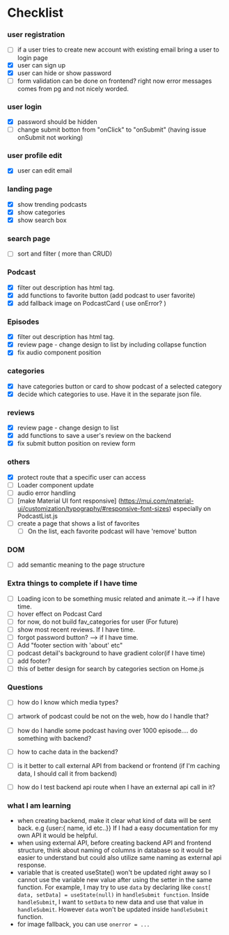 # Checklist

### user registration
- [ ] if a user tries to create new account with existing email bring a user to login page
- [x] user can sign up
- [x] user can hide or show password
- [ ] form validation can be done on frontend? right now error messages comes from pg and not nicely worded.

### user login
- [x] password should be hidden
- [ ] change submit botton from "onClick" to "onSubmit" (having issue onSubmit not working)

### user profile edit
- [x] user can edit email

### landing page
- [x] show trending podcasts
- [x] show categories
- [x] show search box  

### search page
- [ ] sort and filter ( more than CRUD)

### Podcast
- [x] filter out description has html tag.
- [x] add functions to favorite button (add podcast to user favorite)
- [X] add fallback image on PodcastCard ( use onError? )
  
### Episodes
- [x] filter out description has html tag.
- [x] review page - change design to list by including collapse function
- [x] fix audio component position

### categories
- [X] have categories button or card to show podcast of a selected category
- [X] decide which categories to use. Have it in the separate json file.

### reviews
- [X] review page - change design to list
- [x] add functions to save a user's review on the backend
- [x] fix submit button position on review form

### others
- [x] protect route that a specific user can access
- [ ] Loader component update
- [ ] audio error handling
- [ ] [make Material UI font responsive] (https://mui.com/material-ui/customization/typography/#responsive-font-sizes) especially on PodcastList.js
- [ ] create a page that shows a list of favorites 
    - [ ] On the list, each favorite podcast will have 'remove' button

### DOM  
- [ ] add semantic meaning to the page structure

### Extra things to complete if I have time
- [ ] Loading icon to be something music related and animate it.--> if I have time.   
- [ ] hover effect on Podcast Card 
- [ ] for now, do not build fav_categories for user (For future)    
- [ ] show most recent reviews. If I have time.  
- [ ] forgot password button? --> if I have time.
- [ ] Add "footer section with 'about' etc"
- [ ] podcast detail's background to have gradient color(if I have time)
- [ ] add footer?
- [ ] this of better design for search by categories section on Home.js

### Questions
- [ ] how do I know which media types?
- [ ] artwork of podcast could be not on the web, how do I handle that?
- [ ] how do I handle some podcast having over 1000 episode.... do something with backend?
- [ ] how to cache data in the backend?
- [ ] is it better to call external API from backend or frontend (if I'm caching data, I should call it from backend)
- [ ] how do I test backend api route when I have an external api call in it?


### what I am learning
- when creating backend, make it clear what kind of data will be sent back. e.g {user:{ name, id etc..}} If I had a easy documentation for my own API it would be helpful.
- when using external API, before creating backend API and frontend structure, think about naming of columns in database so it would be easier to understand but could also utilize same naming as external api response.
- variable that is created useState() won't be updated right away so I cannot use the variable new value after using the setter in the same function. For example, I may try to use `data` by declaring like `const[ data, setData] = useState(null)` in `handleSubmit function`. Inside `handleSubmit`, I want to `setData` to new data and use that value in `handleSubmit`. However `data` won't be updated inside `handleSubmit` function.
- for image fallback, you can use `onerror = ...`


